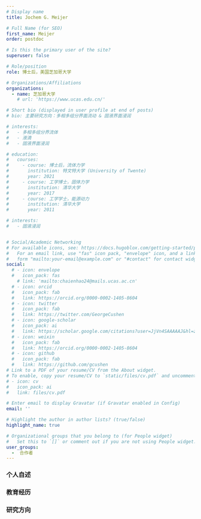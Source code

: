 ```yaml
---
# Display name
title: Jochem G. Meijer

# Full Name (for SEO)
first_name: Meijer
order: postdoc

# Is this the primary user of the site?
superuser: false

# Role/position
role: 博士后，美国芝加哥大学

# Organizations/Affiliations
organizations:
  - name: 芝加哥大学
    # url: 'https://www.ucas.edu.cn/'

# Short bio (displayed in user profile at end of posts)
# bio: 主要研究方向：多相多组分界面流动 & 固液界面浸润

# interests:
#   - 多相多组分界流体
#   - 液滴
#   - 固液界面浸润

# education:
#   courses:
#     - course: 博士后，流体力学
#       institution: 特文特大学 (University of Twente)
#       year: 2021
#     - course: 工学博士，固体力学
#       institution: 清华大学
#       year: 2017
#     - course: 工学学士，能源动力
#       institution: 清华大学
#       year: 2011

# interests:
#   - 固液浸润


# Social/Academic Networking
# For available icons, see: https://docs.hugoblox.com/getting-started/page-builder/#icons
#   For an email link, use "fas" icon pack, "envelope" icon, and a link in the
#   form "mailto:your-email@example.com" or "#contact" for contact widget.
social:
  # - icon: envelope
  #   icon_pack: fas
    # link: 'mailto:chaienhao24@mails.ucas.ac.cn'
  # - icon: orcid
  #   icon_pack: fab
  #   link: https://orcid.org/0000-0002-1405-8604
  # - icon: twitter
  #   icon_pack: fab
  #   link: https://twitter.com/GeorgeCushen
  # - icon: google-scholar
  #   icon_pack: ai
  #   link: https://scholar.google.com/citations?user=JjVn4SAAAAAJ&hl=zh-CN
  # - icon: weixin
  #   icon_pack: fab
  #   link: https://orcid.org/0000-0002-1405-8604
  # - icon: github
  #   icon_pack: fab
  #   link: https://github.com/gcushen
# Link to a PDF of your resume/CV from the About widget.
# To enable, copy your resume/CV to `static/files/cv.pdf` and uncomment the lines below.
# - icon: cv
#   icon_pack: ai
#   link: files/cv.pdf

# Enter email to display Gravatar (if Gravatar enabled in Config)
email: ''

# Highlight the author in author lists? (true/false)
highlight_name: true

# Organizational groups that you belong to (for People widget)
#   Set this to `[]` or comment out if you are not using People widget.
user_groups:
  -  合作者
---
```

### 个人自述

### 教育经历

### 研究方向